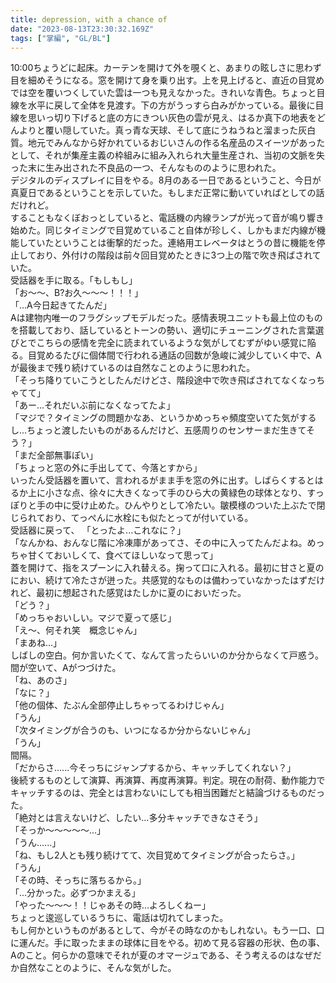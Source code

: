 ```yaml
---
title: depression, with a chance of
date: "2023-08-13T23:30:32.169Z"
tags: ["掌編", "GL/BL"]
---
```


10:00ちょうどに起床。カーテンを開けて外を覗くと、あまりの眩しさに思わず目を細めそうになる。窓を開けて身を乗り出す。上を見上げると、直近の目覚めでは空を覆いつくしていた雲は一つも見えなかった。きれいな青色。ちょっと目線を水平に戻して全体を見渡す。下の方がうっすら白みがかっている。最後に目線を思いっ切り下げると底の方にきつい灰色の雲が見え、はるか真下の地表をどんよりと覆い隠していた。真っ青な天球、そして底にうねうねと溜まった灰白質。地元でみんなから好かれているおじいさんの作る名産品のスイーツがあったとして、それが集産主義の枠組みに組み入れられ大量生産され、当初の文脈を失った末に生み出された不良品の一つ、そんなもののように思われた。  
デジタルのディスプレイに目をやる。8月のある一日であるということ、今日が真夏日であるということを示していた。もしまだ正常に動いていればとしての話だけれど。  
することもなくぼおっとしていると、電話機の内線ランプが光って音が鳴り響き始めた。同じタイミングで目覚めていること自体が珍しく、しかもまだ内線が機能していたということは衝撃的だった。連絡用エレベータはとうの昔に機能を停止しており、外付けの階段は前々回目覚めたときに3つ上の階で吹き飛ばされていた。  
受話器を手に取る。「もしもし」  
「お～～、B?お久～～～！！！」  
「...A今日起きてたんだ」  
Aは建物内唯一のフラグシップモデルだった。感情表現ユニットも最上位のものを搭載しており、話しているとトーンの勢い、適切にチューニングされた言葉選びとでこちらの感情を完全に読まれているような気がしてむずがゆい感覚に陥る。目覚めるたびに個体間で行われる通話の回数が急峻に減少していく中で、Aが最後まで残り続けているのは自然なことのように思われた。  
「そっち降りていこうとしたんだけどさ、階段途中で吹き飛ばされてなくなっちゃてて」  
「あー...それだいぶ前になくなってたよ」  
「マジで？タイミングの問題かなあ、というかめっちゃ頻度空いてた気がするし...ちょっと渡したいものがあるんだけど、五感周りのセンサーまだ生きてそう？」  
「まだ全部無事ぽい」  
「ちょっと窓の外に手出してて、今落とすから」  
いったん受話器を置いて、言われるがまま手を窓の外に出す。しばらくするとはるか上に小さな点、徐々に大きくなって手のひら大の黄緑色の球体となり、すっぽりと手の中に受け止めた。ひんやりとして冷たい。皺模様のついた上ぶたで閉じられており、てっぺんに水栓にも似たとってが付いている。  
受話器に戻って、
「とったよ...これなに？」  
「なんかね、おんなじ階に冷凍庫があってさ、その中に入ってたんだよね。めっちゃ甘くておいしくて、食べてほしいなって思って」  
蓋を開けて、指をスプーンに入れ替える。掬って口に入れる。最初に甘さと夏のにおい、続けて冷たさが迸った。共感覚的なものは備わっていなかったはずだけれど、最初に想起された感覚はたしかに夏のにおいだった。  
「どう？」  
「めっちゃおいしい。マジで夏って感じ」  
「え～、何それ笑　概念じゃん」  
「まあね...」  
しばしの空白。何か言いたくて、なんて言ったらいいのか分からなくて戸惑う。間が空いて、Aがつづけた。  
「ね、あのさ」    
「なに？」  
「他の個体、たぶん全部停止しちゃってるわけじゃん」  
「うん」   
「次タイミングが合うのも、いつになるか分からないじゃん」  
「うん」  
間隔。  
「だからさ......今そっちにジャンプするから、キャッチしてくれない？」  
後続するものとして演算、再演算、再度再演算。判定。現在の耐荷、動作能力でキャッチするのは、完全とは言わないにしても相当困難だと結論づけるものだった。   
「絶対とは言えないけど、したい...多分キャッチできなさそう」  
「そっか～～～～～...」  
「うん......」  
「ね、もし2人とも残り続けてて、次目覚めてタイミングが合ったらさ。」  
「うん」  
「その時、そっちに落ちるから。」  
「...分かった。必ずつかまえる」  
「やった～～～！！じゃあその時...よろしくねー」  
ちょっと逡巡しているうちに、電話は切れてしまった。  
もし何かというものがあるとして、今がその時なのかもしれない。もう一口、口に運んだ。手に取ったままの球体に目をやる。初めて見る容器の形状、色の事、Aのこと。何らかの意味でそれが夏のオマージュである、そう考えるのはなぜだか自然なことのように、そんな気がした。